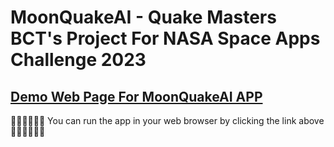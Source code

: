 # MoonQuakeAI - Quake Masters BCT's Project For NASA Space Apps Challenge 2023
## [Demo Web Page For MoonQuakeAI APP](https://moonquakeai.netlify.app/)

☝🏼☝🏼☝🏼 You can run the app in your web browser by clicking the link above ☝🏼☝🏼☝🏼

